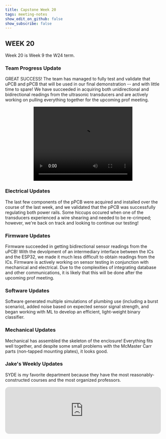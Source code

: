```yaml
---
title: Capstone Week 20
tags: meeting-notes
show_edit_on_github: false
show_subscribe: false
---
```


<style>
  img {
  display: block;
  margin-left: auto;
  margin-right: auto;
  }
  video {
    display: block;
    margin-left: auto;
    margin-right: auto;
  }
</style>

## WEEK 20

Week 20 is Week 9 the W24 term. 

### Team Progress Update
GREAT SUCCESS! The team has managed to fully test and validate that uPCB and pPCB that will be used in our final demonstration -- and with little time to spare! We have succeeded in acquiring both unidirectional and bidirectional readings from the ultrasonic transducers and are actively working on pulling everything together for the upcoming prof meeting.

<video width="320" height="240" controls>
  <source src="https://github.com/pipyns/pipyns.github.io/blob/master/assets/videos/BIDIR_TEST.mp4" type="video/mp4">
</video> 

### Electrical Updates
The last few components of the pPCB were acquired and installed over the course of the last week, and we validated that the pPCB was successfully regulating both power rails. Some hiccups occured when one of the transducers experienced a wire shearing and needed to be re-crimped; however, we're back on track and looking to continue our testing!

### Firmware Updates 
Firmware succeeded in getting bidirectional sensor readings from the uPCB! With the devolpment of an intermediary interface between the ICs and the ESP32, we made it much less difficult to obtain readings from the ICs. Firmware is actively working on sensor testing in conjunction with mechanical and electrical. Due to the complexities of integrating database and other communications, it is likely that this will be done after the upcoming prof meeting.

### Software Updates 
Software generated multiple simulations of plumbing use (including a burst scenario), added noise based on expected sensor signal strength, and began working with ML to develop an efficient, light-weight binary classifier.

### Mechanical Updates 
Mechanical has assembled the skeleton of the enclosure! Everything fits well together, and despite some small problems with the McMaster Carr parts (non-tapped mounting plates), it looks good.

### Jake's Weekly Updates
SYDE is my favorite department because they have the most reasonably-constructed courses and the most organized professors.
<iframe style="border-radius:12px" src="https://open.spotify.com/embed/track/11xeawurZXUDqRPxCasaDt?utm_source=generator" width="100%" height="152" frameBorder="0" allowfullscreen="" allow="autoplay; clipboard-write; encrypted-media; fullscreen; picture-in-picture" loading="lazy"></iframe>

<!--more-->
